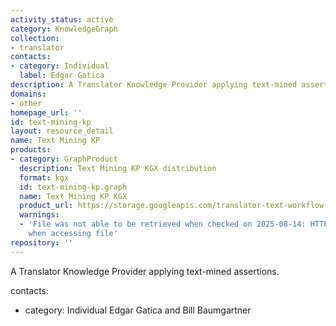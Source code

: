 ```yaml
---
activity_status: active
category: KnowledgeGraph
collection:
- translator
contacts:
- category: Individual
  label: Edgar Gatica
description: A Translator Knowledge Provider applying text-mined assertions.
domains:
- other
homepage_url: ''
id: text-mining-kp
layout: resource_detail
name: Text Mining KP
products:
- category: GraphProduct
  description: Text Mining KP KGX distribution
  format: kgx
  id: text-mining-kp.graph
  name: Text Mining KP KGX
  product_url: https://storage.googleapis.com/translator-text-workflow-dev-public/kgx/UniProt/targeted_assertions.tar.gz
  warnings:
  - 'File was not able to be retrieved when checked on 2025-08-14: HTTP 404 error
    when accessing file'
repository: ''
---
```

A Translator Knowledge Provider applying text-mined assertions.

contacts:
- category: Individual
 Edgar Gatica and Bill Baumgartner